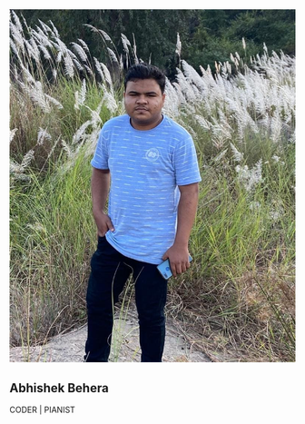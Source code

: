 <!DOCTYPE html>
<html>
<head>
	<title> Portfolio </title>
	<link rel="stylesheet" type="text/css" href="code.css">
	<link rel="stylesheet" type="text/css" href="https://stackpath.bootstrapcdn.com/font-awesome/4.7.0/css/font-awesome.min.css">
	<link rel="preconnect" href="https://fonts.gstatic.com">
	<link href="https://fonts.googleapis.com/css2?family=Dancing+Script&display=swap" rel="stylesheet">

</head>
<body>
	<div class="bgimg">
		<div class="prof">
			<img src="Abhi.JPG">
			<div class="profileText">
				<h2>Abhishek Behera</h2>
				<p>CODER | PIANIST</p>			
			</div>			
		<div class="profont">
			<a href="https://www.linkedin.com/in/abhishek-behera-ba75451a5/" target="_blank"><i class="fa fa-linkedin-square fa-2x"></i></a>
			<a href="https://www.instagram.com/_abhishek__21_/" target="_blank"><i class="fa fa-instagram fa-2x"></i></a>
			<a href="https://www.youtube.com/channel/UCDFXQx-iH6LdYYD8L16gz2Q" target="_blank"><i class="fa fa-youtube-square fa-2x"></i></a>
			<a href="https://www.facebook.com/abhishek.behera.3386/" target="_blank"><i class="fa fa-facebook-square fa-2x"></i></a>
			<a href="E:\Site Profile\Resume.pdf" download="Abhishek Resume" target="_blank"><i class="fa fa-cloud-download fa-2x"></i></a>
		</div>
		</div>
	</div>
</body>
</html>
